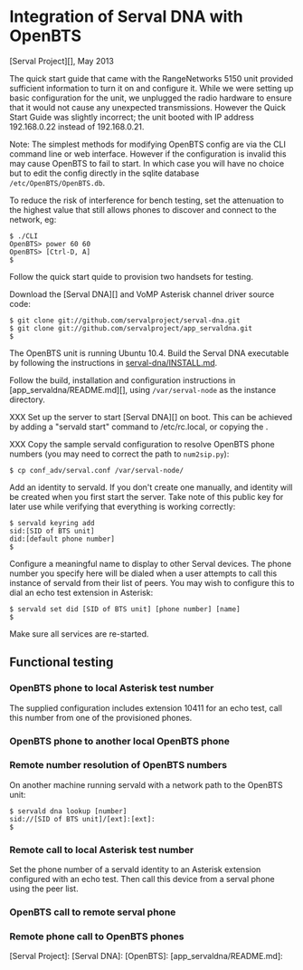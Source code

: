 Integration of Serval DNA with OpenBTS
======================================
[Serval Project][], May 2013

The quick start guide that came with the RangeNetworks 5150 unit provided
sufficient information to turn it on and configure it.  While we were setting
up basic configuration for the unit, we unplugged the radio hardware to ensure
that it would not cause any unexpected transmissions.  However the Quick Start
Guide was slightly incorrect; the unit booted with IP address 192.168.0.22
instead of 192.168.0.21.

Note: The simplest methods for modifying OpenBTS config are via the CLI command
line or web interface.  However if the configuration is invalid this may cause
OpenBTS to fail to start. In which case you will have no choice but to edit the
config directly in the sqlite database `/etc/OpenBTS/OpenBTS.db`.

To reduce the risk of interference for bench testing, set the attenuation to
the highest value that still allows phones to discover and connect to the
network, eg:

    $ ./CLI
    OpenBTS> power 60 60
    OpenBTS> [Ctrl-D, A]
    $

Follow the quick start quide to provision two handsets for testing.

Download the [Serval DNA][] and VoMP Asterisk channel driver source code:

    $ git clone git://github.com/servalproject/serval-dna.git
    $ git clone git://github.com/servalproject/app_servaldna.git
    $

The OpenBTS unit is running Ubuntu 10.4.  Build the Serval DNA executable by
following the instructions in [serval-dna/INSTALL.md](../INSTALL.md).

Follow the build, installation and configuration instructions in
[app\_servaldna/README.md][], using `/var/serval-node` as the instance
directory.

XXX Set up the server to start [Serval DNA][] on boot. This can be achieved by
adding a "servald start" command to /etc/rc.local, or copying the .


XXX Copy the sample servald configuration to resolve OpenBTS phone numbers (you may
need to correct the path to `num2sip.py`):

    $ cp conf_adv/serval.conf /var/serval-node/

Add an identity to servald. If you don't create one manually, and identity will
be created when you first start the server.  Take note of this public key for
later use while verifying that everything is working correctly:

    $ servald keyring add
    sid:[SID of BTS unit]
    did:[default phone number]
    $

Configure a meaningful name to display to other Serval devices. The phone
number you specify here will be dialed when a user attempts to call this
instance of servald from their list of peers.  You may wish to configure this
to dial an echo test extension in Asterisk:

    $ servald set did [SID of BTS unit] [phone number] [name]
    $

Make sure all services are re-started.


Functional testing
------------------

### OpenBTS phone to local Asterisk test number ###

The supplied configuration includes extension 10411 for an echo test, call this
number from one of the provisioned phones.

### OpenBTS phone to another local OpenBTS phone ###

### Remote number resolution of OpenBTS numbers ###

On another machine running servald with a network path to the OpenBTS unit:

    $ servald dna lookup [number]
    sid://[SID of BTS unit]/[ext]:[ext]:
    $

### Remote call to local Asterisk test number ###

Set the phone number of a servald identity to an Asterisk extension configured
with an echo test. Then call this device from a serval phone using the peer
list.

### OpenBTS call to remote serval phone ###

### Remote phone call to OpenBTS phones ###


[Serval Project]:
[Serval DNA]:
[OpenBTS]:
[app\_servaldna/README.md]:

